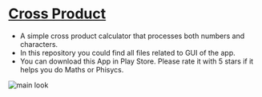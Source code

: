 # [Cross Product](https://play.google.com/store/apps/details?id=com.s3n1ch.crossproduct)
- A simple cross product calculator that processes both numbers and characters.
- In this repository you could find all files related to GUI of the app.
- You can download this App in Play Store. Please rate it with 5 stars
if it helps you do Maths or Phisycs.

![main look](https://github.com/S3N1CH/Cross-Product-Kotlin/blob/master/assets/0.2.0/poster.png)
